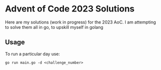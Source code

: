 # Advent of Code 2023 Solutions

Here are my solutions (work in progress) for the 2023 AoC. I am attempting to
solve them all in go, to upskill myself in golang

## Usage

To run a particular day use:

`go run main.go -d <challenge_number>`